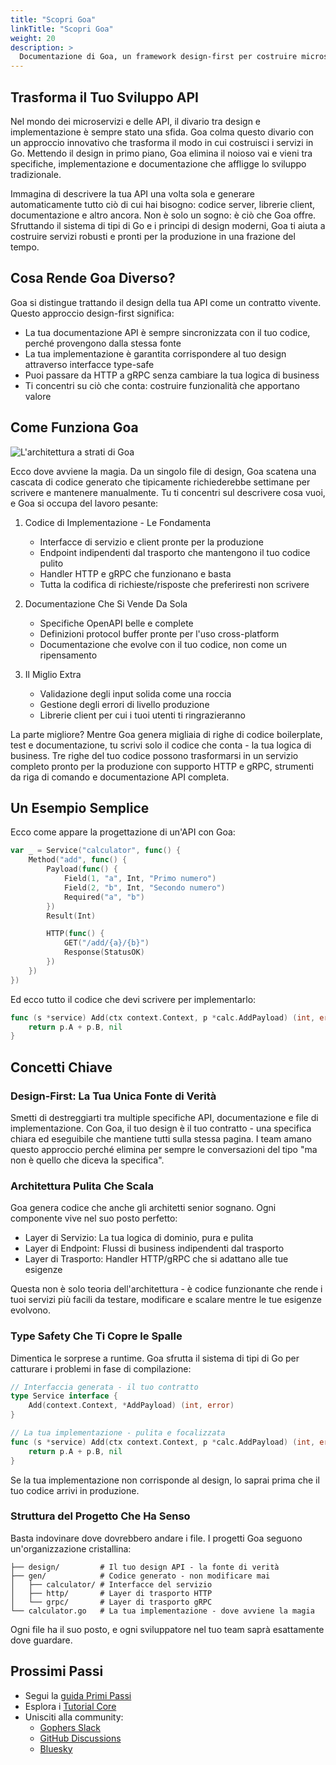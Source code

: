 ```yaml
---
title: "Scopri Goa"
linkTitle: "Scopri Goa"
weight: 20
description: >
  Documentazione di Goa, un framework design-first per costruire microservizi e API in Go.
---
```


## Trasforma il Tuo Sviluppo API

Nel mondo dei microservizi e delle API, il divario tra design e implementazione è sempre stato una sfida. Goa colma questo divario con un approccio innovativo che trasforma il modo in cui costruisci i servizi in Go. Mettendo il design in primo piano, Goa elimina il noioso vai e vieni tra specifiche, implementazione e documentazione che affligge lo sviluppo tradizionale.

Immagina di descrivere la tua API una volta sola e generare automaticamente tutto ciò di cui hai bisogno: codice server, librerie client, documentazione e altro ancora. Non è solo un sogno: è ciò che Goa offre. Sfruttando il sistema di tipi di Go e i principi di design moderni, Goa ti aiuta a costruire servizi robusti e pronti per la produzione in una frazione del tempo.

## Cosa Rende Goa Diverso?

Goa si distingue trattando il design della tua API come un contratto vivente. Questo approccio design-first significa:

* La tua documentazione API è sempre sincronizzata con il tuo codice, perché provengono dalla stessa fonte
* La tua implementazione è garantita corrispondere al tuo design attraverso interfacce type-safe
* Puoi passare da HTTP a gRPC senza cambiare la tua logica di business
* Ti concentri su ciò che conta: costruire funzionalità che apportano valore

## Come Funziona Goa

![L'architettura a strati di Goa](/img/docs/layers.png)

Ecco dove avviene la magia. Da un singolo file di design, Goa scatena una cascata di codice generato che tipicamente richiederebbe settimane per scrivere e mantenere manualmente. Tu ti concentri sul descrivere cosa vuoi, e Goa si occupa del lavoro pesante:

1. Codice di Implementazione - Le Fondamenta
    * Interfacce di servizio e client pronte per la produzione
    * Endpoint indipendenti dal trasporto che mantengono il tuo codice pulito
    * Handler HTTP e gRPC che funzionano e basta
    * Tutta la codifica di richieste/risposte che preferiresti non scrivere

2. Documentazione Che Si Vende Da Sola
    * Specifiche OpenAPI belle e complete
    * Definizioni protocol buffer pronte per l'uso cross-platform
    * Documentazione che evolve con il tuo codice, non come un ripensamento

3. Il Miglio Extra
    * Validazione degli input solida come una roccia
    * Gestione degli errori di livello produzione
    * Librerie client per cui i tuoi utenti ti ringrazieranno

La parte migliore? Mentre Goa genera migliaia di righe di codice boilerplate, test e documentazione, tu scrivi solo il codice che conta - la tua logica di business. Tre righe del tuo codice possono trasformarsi in un servizio completo pronto per la produzione con supporto HTTP e gRPC, strumenti da riga di comando e documentazione API completa.

## Un Esempio Semplice
Ecco come appare la progettazione di un'API con Goa:

```go
var _ = Service("calculator", func() {
    Method("add", func() {
        Payload(func() {
            Field(1, "a", Int, "Primo numero")
            Field(2, "b", Int, "Secondo numero")
            Required("a", "b")
        })
        Result(Int)

        HTTP(func() {
            GET("/add/{a}/{b}")
            Response(StatusOK)
        })
    })
})
```

Ed ecco tutto il codice che devi scrivere per implementarlo:

```go
func (s *service) Add(ctx context.Context, p *calc.AddPayload) (int, error) {
    return p.A + p.B, nil
}
```

## Concetti Chiave

### Design-First: La Tua Unica Fonte di Verità

Smetti di destreggiarti tra multiple specifiche API, documentazione e file di implementazione. Con Goa, il tuo design è il tuo contratto - una specifica chiara ed eseguibile che mantiene tutti sulla stessa pagina. I team amano questo approccio perché elimina per sempre le conversazioni del tipo "ma non è quello che diceva la specifica".

### Architettura Pulita Che Scala

Goa genera codice che anche gli architetti senior sognano. Ogni componente vive nel suo posto perfetto:
* Layer di Servizio: La tua logica di dominio, pura e pulita
* Layer di Endpoint: Flussi di business indipendenti dal trasporto
* Layer di Trasporto: Handler HTTP/gRPC che si adattano alle tue esigenze

Questa non è solo teoria dell'architettura - è codice funzionante che rende i tuoi servizi più facili da testare, modificare e scalare mentre le tue esigenze evolvono.

### Type Safety Che Ti Copre le Spalle

Dimentica le sorprese a runtime. Goa sfrutta il sistema di tipi di Go per catturare i problemi in fase di compilazione:

```go
// Interfaccia generata - il tuo contratto
type Service interface {
    Add(context.Context, *AddPayload) (int, error)
}

// La tua implementazione - pulita e focalizzata
func (s *service) Add(ctx context.Context, p *calc.AddPayload) (int, error) {
    return p.A + p.B, nil
}
```

Se la tua implementazione non corrisponde al design, lo saprai prima che il tuo codice arrivi in produzione.

### Struttura del Progetto Che Ha Senso

Basta indovinare dove dovrebbero andare i file. I progetti Goa seguono un'organizzazione cristallina:

```
├── design/         # Il tuo design API - la fonte di verità
├── gen/            # Codice generato - non modificare mai
│   ├── calculator/ # Interfacce del servizio
│   ├── http/       # Layer di trasporto HTTP
│   └── grpc/       # Layer di trasporto gRPC
└── calculator.go   # La tua implementazione - dove avviene la magia
```

Ogni file ha il suo posto, e ogni sviluppatore nel tuo team saprà esattamente dove guardare.

## Prossimi Passi

* Segui la [guida Primi Passi](2-getting-started)
* Esplora i [Tutorial Core](3-tutorials)
* Unisciti alla community:
    * [Gophers Slack](https://gophers.slack.com/messages/goa)
    * [GitHub Discussions](https://github.com/goadesign/goa/discussions)
    * [Bluesky](https://goadesign.bsky.social) 